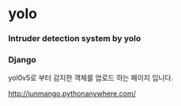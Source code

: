 # yolo
### Intruder detection system by yolo
### Django
yol0v5로 부터 감지한 객체를 업로드 하는 페이지 입니다.

http://junmango.pythonanywhere.com/
